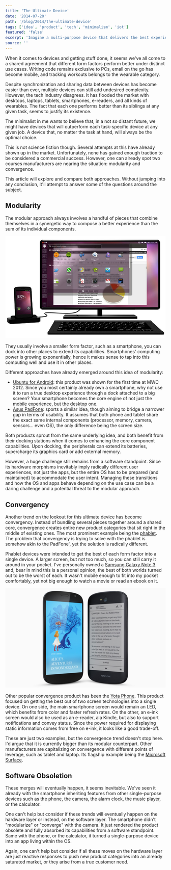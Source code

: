 ```yaml
---
title: 'The Ultimate Device'
date: '2014-07-20'
path: '/blog/2014/the-ultimate-device'
tags: ['idea', 'product', 'tech', 'minimalism', 'iot']
featured: 'false'
excerpt: 'Imagine a multi-purpose device that delivers the best experience at any given situation. This article examines the current market trends hunting for the ultimate device, the one that will rule them all.'
source: ''
---
```


When it comes to devices and getting stuff done, it seems we've all come to a shared agreement that different form factors perform better under distinct use cases. Writing code remains exclusive to PCs, email on the go has become mobile, and tracking workouts belongs to the wearable category.

Despite synchronization and sharing data between devices has become easier than ever, multiple devices can still add undesired complexity. However, the tech industry disagrees. It has flooded the market with desktops, laptops, tablets, smartphones, e-readers, and all kinds of wearables. The fact that each one performs better than its siblings at any given task, seems to justify its existence.

The minimalist in me wants to believe that, in a not so distant future, we might have devices that will outperform each task-specific device at any given job. A device that, no matter the task at hand, will always be the optimal choice.

This is not science fiction though. Several attempts at this have already shown up in the market. Unfortunately, none has gained enough traction to be considered a commercial success. However, one can already spot two courses manufacturers are nearing the situation: modularity and convergence.

This article will explore and compare both approaches. Without jumping into any conclusion, it'll attempt to answer some of the questions around the subject.

## Modularity

The modular approach always involves a handful of pieces that combine themselves in a synergetic way to compose a better experience than the sum of its individual components.

![Ubuntu for Android](../../../img/ubuntu-for-android.jpg 'Ubuntu for Android')

They usually involve a smaller form factor, such as a smartphone, you can dock into other places to extend its capabilities. Smartphones' computing power is growing exponentially, hence it makes sense to tap into this computing well and use it in other places.

Different approaches have already emerged around this idea of modularity:

- [Ubuntu for Android](https://en.wikipedia.org/wiki/Ubuntu_for_Android): this product was shown for the first time at MWC 2012. Since you most certainly already own a smartphone, why not use it to run a true desktop experience through a dock attached to a big screen? Your smartphone becomes the core engine of not just the mobile experience, but the desktop one.
- [Asus PadFone](https://en.wikipedia.org/wiki/Asus_PadFone): sports a similar idea, though aiming to bridge a narrower gap in terms of usability. It assumes that both phone and tablet share the exact same internal components (processor, memory, camera, sensors... even OS), the only difference being the screen size.

Both products sprout from the same underlying idea, and both benefit from their docking stations when it comes to enhancing the core component capabilities. Upon docking, the peripherals can extend its batteries, supercharge its graphics card or add external memory.

However, a huge challenge still remains from a software standpoint. Since its hardware morphisms inevitably imply radically different user experiences, not just the apps, but the entire OS has to be prepared (and maintained) to accommodate the user intent. Managing these transitions and how the OS and apps behave depending on the use case can be a daring challenge and a potential threat to the modular approach.

## Convergency

Another trend on the lookout for this ultimate device has become convergency. Instead of bundling several pieces together around a shared core, convergence creates entire new product categories that sit right in the middle of existing ones. The most prominent example being the [phablet](https://en.wikipedia.org/wiki/Phablet). The problem that convergency is trying to solve with the phablet is somehow akin to the PadFone', yet the solution is radically different.

Phablet devices were intended to get the best of each form factor into a single device. A larger screen, but not too much, so you can still carry it around in your pocket. I've personally owned a [Samsung Galaxy Note 3](https://en.wikipedia.org/wiki/Samsung_Galaxy_Note_3) and, bear in mind this is a personal opinion, the best of both worlds turned out to be the worst of each. It wasn't mobile enough to fit into my pocket comfortably, yet not big enough to watch a movie or read an ebook on it.

![Yota Phone](../../../img/yota-phone.jpg 'Yota Phone')

Other popular convergence product has been the [Yota Phone](https://en.wikipedia.org/wiki/Yota). This product focused on getting the best out of two screen technologies into a single device. On one side, the main smartphone screen would remain an LED, which benefits from color and faster refresh rates. On the other, an e-ink screen would also be used as an e-reader, ala Kindle, but also to support notifications and convey status. Since the power required for displaying static information comes from free on e-ink, it looks like a good trade-off.

These are just two examples, but the convergence trend doesn't stop here. I'd argue that it is currently bigger than its modular counterpart. Other manufacturers are capitalizing on convergence with different points of leverage, such as tablet and laptop. Its flagship example being the [Microsoft Surface](<https://en.wikipedia.org/wiki/Surface_(2012_tablet)>).

## Software Obsoletion

These merges will eventually happen, it seems inevitable. We've seen it already with the smartphone inheriting features from other single-purpose devices such as the phone, the camera, the alarm clock, the music player, or the calculator.

One can't help but consider if these trends will eventually happen on the hardware layer or instead, on the software layer. The smartphone didn't "modularize" or "converge" with the camera. It just rendered the product obsolete and fully absorbed its capabilities from a software standpoint. Same with the phone, or the calculator, it turned a single-purpose device into an app living within the OS.

Again, one can't help but consider if all these moves on the hardware layer are just reactive responses to push new product categories into an already saturated market, or they arise from a true customer need.
